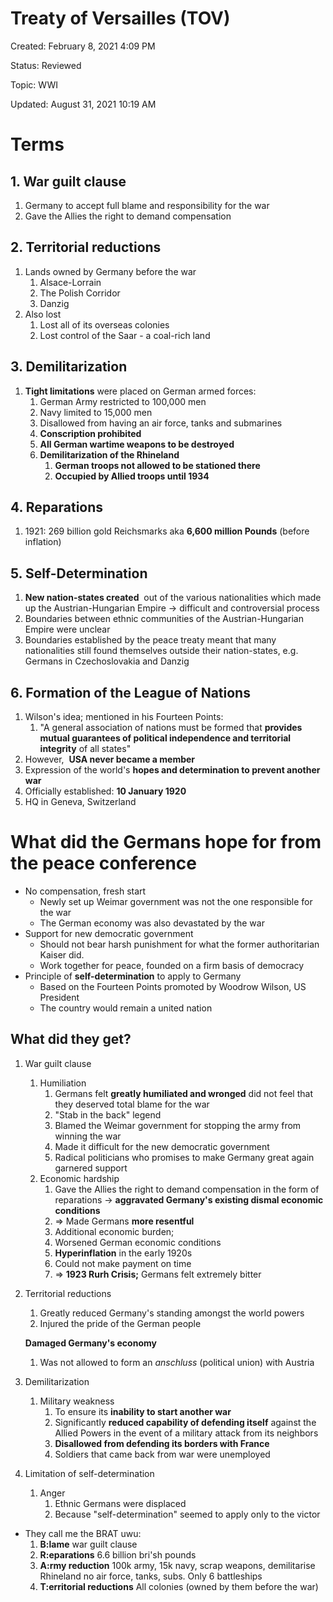 # Treaty of Versailles (TOV)

Created: February 8, 2021 4:09 PM

Status: Reviewed

Topic: WWI

Updated: August 31, 2021 10:19 AM

# Terms

## 1. War guilt clause

1. Germany to accept full blame and responsibility for the war
2. Gave the Allies the right to demand compensation

## 2. Territorial reductions

1. Lands owned by Germany before the war
	1. Alsace-Lorrain
	2. The Polish Corridor
	3. Danzig
2. Also lost
	1. Lost all of its overseas colonies
	2. Lost control of the Saar - a coal-rich land

## 3. Demilitarization

1. **Tight limitations** were placed on German armed forces:
	1. German Army restricted to 100,000 men
	2. Navy limited to 15,000 men
	3. Disallowed from having an air force, tanks and submarines
	4. **Conscription prohibited**
	5. **All German wartime weapons to be destroyed**
	6. **Demilitarization of the Rhineland**
		1. **German troops not allowed to be stationed there**
		2. **Occupied by Allied troops until 1934**

## 4. Reparations

1. 1921: 269 billion gold Reichsmarks aka **6,600 million Pounds** (before inflation)

## 5. Self-Determination

1. **New nation-states created**  out of the various nationalities which made up the Austrian-Hungarian Empire -> difficult and controversial process
2. Boundaries between ethnic communities of the Austrian-Hungarian Empire were unclear
3. Boundaries established by the peace treaty meant that many nationalities still found themselves outside their nation-states, e.g. Germans in Czechoslovakia and Danzig

## 6. Formation of the League of Nations

1. Wilson's idea; mentioned in his Fourteen Points:
	1. "A general association of nations must be formed that **provides mutual guarantees of political independence and territorial integrity** of all states"
2. However,  **USA never became a member**
3. Expression of the world's **hopes and determination to prevent another war**
4. Officially established: **10 January 1920**
5. HQ in Geneva, Switzerland

# What did the Germans hope for from the peace conference

- No compensation, fresh start
    - Newly set up Weimar government was not the one responsible for the war
    - The German economy was also devastated by the war
- Support for new democratic government
    - Should not bear harsh punishment for what the former authoritarian Kaiser did.
    - Work together for peace, founded on a firm basis of democracy
- Principle of **self-determination** to apply to Germany
    - Based on the Fourteen Points promoted by Woodrow Wilson, US President
    - The country would remain a united nation

## What did they get?

1. War guilt clause
    1. Humiliation
        1. Germans felt **greatly humiliated and wronged** did not feel that they deserved total blame for the war
        2. "Stab in the back" legend
        3. Blamed the Weimar government for stopping the army from winning the war
        4. Made it difficult for the new democratic government
        5. Radical politicians who promises to make Germany great again garnered support
    2. Economic hardship
        1. Gave the Allies the right to demand compensation in the form of reparations -> **aggravated Germany's existing dismal economic conditions**
        2. => Made Germans **more resentful**
        3. Additional economic burden;
        4. Worsened German economic conditions
        5. **Hyperinflation** in the early 1920s
        6. Could not make payment on time
        7. => **1923 Rurh Crisis;** Germans felt extremely bitter
2. Territorial reductions
    1. Greatly reduced Germany's standing amongst the world powers
    2. Injured the pride of the German people
    
    **Damaged Germany's economy**
    
    1. Was not allowed to form an *anschluss* (political union) with Austria
3. Demilitarization
    1. Military weakness
        1. To ensure its **inability to start another war**
        2. Significantly **reduced capability of defending itself** against the Allied Powers in the event of a military attack from its neighbors
        3. **Disallowed from defending its borders with France**
        4. Soldiers that came back from war were unemployed
4. Limitation of self-determination
    1. Anger
        1. Ethnic Germans were displaced
        2. Because "self-determination" seemed to apply only to the victor


- They call me the BRAT uwu:
    1. **B:lame** war guilt clause
    2. **R:eparations** 6.6 billion bri'sh pounds
    3. **A:rmy reduction** 100k army, 15k navy, scrap weapons, demilitarise Rhineland no air force, tanks, subs. Only 6 battleships
    4. **T:erritorial reductions** All colonies (owned by them before the war)